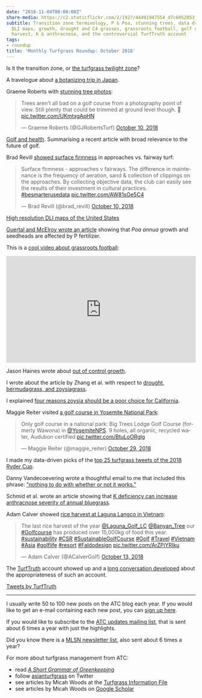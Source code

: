 ```yaml
---
date: "2018-11-04T00:00:00Z"
share-media: https://c2.staticflickr.com/2/1927/44491947554_d7c6052053_b_d.jpg
subtitle: Transition zone terminology, P & Poa, stunning trees, data driven firmness,
  DLI maps, growth, drought and C4 grasses, grassroots football, golf course rice
  harvest, K & anthracnose, and the controversial TurfTruth account
tags:
- roundup
title: 'Monthly Turfgrass Roundup: October 2018'
---
```


Is it the transition zone, or [the turfgrass twilight zone](https://www.asianturfgrass.com/2018-10-01-turfgrass-twilight-zone/)?

A travelogue about [a botanizing trip in Japan](https://www.asianturfgrass.com/2018-10-10-botanizing-nippon-treasure-links/).

Graeme Roberts with [stunning tree photos](https://twitter.com/GJRobertsTurf/status/1050049326150500352):

<blockquote class="twitter-tweet" data-lang="en"><p lang="en" dir="ltr">Trees aren’t all bad on a golf course from a photography point of view. Still plenty that could be trimmed at ground level though. 🌲 <a href="https://t.co/UKmtxgApHN">pic.twitter.com/UKmtxgApHN</a></p>&mdash; Graeme Roberts (@GJRobertsTurf) <a href="https://twitter.com/GJRobertsTurf/status/1050049326150500352?ref_src=twsrc%5Etfw">October 10, 2018</a></blockquote>
<script async src="https://platform.twitter.com/widgets.js" charset="utf-8"></script>

[Golf and health](https://www.asianturfgrass.com/2018-10-11-golf-and-health/). Summarising a recent article with broad relevance to the future of golf.

Brad Revill [showed surface firmness](https://twitter.com/brad_revill/status/1049946738377678848) in approaches vs. fairway turf:

<blockquote class="twitter-tweet" data-lang="en"><p lang="en" dir="ltr">Surface firmness - approaches v fairways. The difference in maintenance is the frequency of aeration, sand &amp; collection of clippings on the approaches. By collecting objective data, the club can easily see the results of their investment in cultural practices. <a href="https://twitter.com/hashtag/besmarterusedata?src=hash&amp;ref_src=twsrc%5Etfw">#besmarterusedata</a> <a href="https://t.co/AW81sGe5C4">pic.twitter.com/AW81sGe5C4</a></p>&mdash; Brad Revill (@brad_revill) <a href="https://twitter.com/brad_revill/status/1049946738377678848?ref_src=twsrc%5Etfw">October 10, 2018</a></blockquote>
<script async src="https://platform.twitter.com/widgets.js" charset="utf-8"></script>

[High resolution DLI maps of the United States](https://www.asianturfgrass.com/2018-10-14-high-resolution-dli-maps-united-states/)

[Guertal and McElroy wrote an article](https://dl.sciencesocieties.org/publications/aj/articles/0/0/agronj2018.02.0139?highlight=&search-result=1) showing that *Poa annua* growth and seedheads are affected by P fertilizer.

This is a [cool video about grassroots football](https://vimeo.com/296844071):

<div style="padding:56.25% 0 0 0;position:relative;"><iframe src="https://player.vimeo.com/video/296844071?title=0&byline=0&portrait=0" style="position:absolute;top:0;left:0;width:100%;height:100%;" frameborder="0" webkitallowfullscreen mozallowfullscreen allowfullscreen></iframe></div><script src="https://player.vimeo.com/api/player.js"></script>

Jason Haines wrote about [out of control growth](http://www.turfhacker.com/2018/10/out-of-control-growth.html).

I wrote about the article by Zhang et al. with respect to [drought, bermudagrass, and zoysiagrass](https://www.asianturfgrass.com/2018-10-15-drought-bermudagrass-zoysiagrass/).

I explained [four reasons zoysia should be a poor choice for California](https://www.asianturfgrass.com/2018-10-15-four-reasons-zoysia-poor-choice-california/).

Maggie Reiter visited [a golf course in Yosemite National Park](https://twitter.com/maggie_reiter/status/1056993294381539328):

<blockquote class="twitter-tweet" data-lang="en"><p lang="en" dir="ltr">Only golf course in a national park: Big Trees Lodge Golf Course (formerly Wawona) in <a href="https://twitter.com/YosemiteNPS?ref_src=twsrc%5Etfw">@YosemiteNPS</a>. 9 holes, all organic, recycled water, Audubon certified <a href="https://t.co/BtuLoORglg">pic.twitter.com/BtuLoORglg</a></p>&mdash; Maggie Reiter (@maggie_reiter) <a href="https://twitter.com/maggie_reiter/status/1056993294381539328?ref_src=twsrc%5Etfw">October 29, 2018</a></blockquote>
<script async src="https://platform.twitter.com/widgets.js" charset="utf-8"></script>

I made my data-driven picks of the [top 25 turfgrass tweets of the 2018 Ryder Cup](https://www.asianturfgrass.com/2018-10-18-top-25-turfgrass-tweets-2018-ryder-cup/).

Danny Vandecoevering wrote a thoughtful email to me that included this phrase: ["nothing to do with whether or not it works."](https://www.asianturfgrass.com/2018-10-21-nothing-to-do-with-whether-or-not-it-works/)

Schmid et al. wrote an article showing that [K deficiency can increase anthracnose severity of annual bluegrass](https://dl.sciencesocieties.org/publications/aj/abstracts/0/0/agronj2018.03.0147?access=0&view=article).

Adam Calver showed [rice harvest at Laguna Langco in Vietnam](https://twitter.com/ACalverGolf/status/1050997351777615873):

<blockquote class="twitter-tweet" data-lang="en"><p lang="en" dir="ltr">The last rice harvest of the year ⁦<a href="https://twitter.com/Laguna_Golf_LC?ref_src=twsrc%5Etfw">@Laguna_Golf_LC</a>⁩ ⁦<a href="https://twitter.com/Banyan_Tree?ref_src=twsrc%5Etfw">@Banyan_Tree</a>⁩ our <a href="https://twitter.com/hashtag/Golfcourse?src=hash&amp;ref_src=twsrc%5Etfw">#Golfcourse</a> has produced over 15,000kg of food this year. <a href="https://twitter.com/hashtag/sustainability?src=hash&amp;ref_src=twsrc%5Etfw">#sustainability</a> <a href="https://twitter.com/hashtag/CSR?src=hash&amp;ref_src=twsrc%5Etfw">#CSR</a> <a href="https://twitter.com/hashtag/SustainableGolfCourse?src=hash&amp;ref_src=twsrc%5Etfw">#SustainableGolfCourse</a> <a href="https://twitter.com/hashtag/Golf?src=hash&amp;ref_src=twsrc%5Etfw">#Golf</a> <a href="https://twitter.com/hashtag/Travel?src=hash&amp;ref_src=twsrc%5Etfw">#Travel</a> <a href="https://twitter.com/hashtag/Vietnam?src=hash&amp;ref_src=twsrc%5Etfw">#Vietnam</a> <a href="https://twitter.com/hashtag/Asia?src=hash&amp;ref_src=twsrc%5Etfw">#Asia</a> <a href="https://twitter.com/hashtag/golflife?src=hash&amp;ref_src=twsrc%5Etfw">#golflife</a> <a href="https://twitter.com/hashtag/resort?src=hash&amp;ref_src=twsrc%5Etfw">#resort</a> <a href="https://twitter.com/hashtag/Faldodesign?src=hash&amp;ref_src=twsrc%5Etfw">#Faldodesign</a> <a href="https://t.co/ArZPiYRIku">pic.twitter.com/ArZPiYRIku</a></p>&mdash; Adam Calver (@ACalverGolf) <a href="https://twitter.com/ACalverGolf/status/1050997351777615873?ref_src=twsrc%5Etfw">October 13, 2018</a></blockquote>
<script async src="https://platform.twitter.com/widgets.js" charset="utf-8"></script>

The [TurfTruth](https://www.asianturfgrass.com/2018-10-23-attacked-vigorously-from-every-quarter/) account showed up and a [long conversation developed](https://twitter.com/asianturfgrass/status/1054571472746799105) about the appropriateness of such an account.

<a class="twitter-timeline" href="https://twitter.com/TurfTruth?ref_src=twsrc%5Etfw">Tweets by TurfTruth</a> <script async src="https://platform.twitter.com/widgets.js" charset="utf-8"></script> 

---

I usually write 50 to 100 new posts on the ATC blog each year. If you would like to get an e-mail containing each new post, you can [sign up here](http://www.subscribepage.com/atc_blog_email).

If you would like to subscribe to the [ATC updates mailing list](http://www.subscribepage.com/atcupdate), that is sent about 6 times a year with just the highlights.

Did you know there is a [MLSN newsletter list](http://www.subscribepage.com/mlsn), also sent about 6 times a year?

For more about turfgrass management from ATC:

* read [*A Short Grammar of Greenkeeping*](https://leanpub.com/short_grammar_of_greenkeeping)
* follow [asianturfgrass](https://twitter.com/asianturfgrass) on Twitter
* see articles by Micah Woods at the [Turfgrass Information File](http://tic.lib.msu.edu/tgif/flink?name=Woods,%20Micah)
* see articles by Micah Woods on [Google Scholar](https://scholar.google.com/citations?user=JAlxOXEAAAAJ&hl=en)
